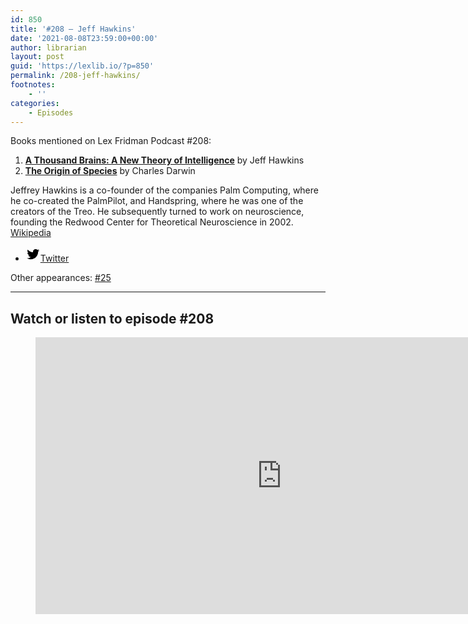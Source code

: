 ```yaml
---
id: 850
title: '#208 – Jeff Hawkins'
date: '2021-08-08T23:59:00+00:00'
author: librarian
layout: post
guid: 'https://lexlib.io/?p=850'
permalink: /208-jeff-hawkins/
footnotes:
    - ''
categories:
    - Episodes
---
```


Books mentioned on Lex Fridman Podcast #208:

1. <b><a href="https://amzn.to/3I0bboU" target="_blank" rel="sponsored noopener noreferrer">A Thousand Brains: A New Theory of Intelligence</a></b> by Jeff Hawkins
2. <b><a href="https://amzn.to/3WEuGrl" target="_blank" rel="sponsored noopener noreferrer">The Origin of Species</a></b> by Charles Darwin

<!--more-->

Jeffrey Hawkins is a co-founder of the companies Palm Computing, where he co-created the PalmPilot, and Handspring, where he was one of the creators of the Treo. He subsequently turned to work on neuroscience, founding the Redwood Center for Theoretical Neuroscience in 2002. [Wikipedia](https://en.wikipedia.org/wiki/Jeff_Hawkins)

- [<svg aria-hidden="true" focusable="false" height="24" version="1.1" viewbox="0 0 24 24" width="24" xmlns="http://www.w3.org/2000/svg"><path d="M22.23,5.924c-0.736,0.326-1.527,0.547-2.357,0.646c0.847-0.508,1.498-1.312,1.804-2.27 c-0.793,0.47-1.671,0.812-2.606,0.996C18.324,4.498,17.257,4,16.077,4c-2.266,0-4.103,1.837-4.103,4.103 c0,0.322,0.036,0.635,0.106,0.935C8.67,8.867,5.647,7.234,3.623,4.751C3.27,5.357,3.067,6.062,3.067,6.814 c0,1.424,0.724,2.679,1.825,3.415c-0.673-0.021-1.305-0.206-1.859-0.513c0,0.017,0,0.034,0,0.052c0,1.988,1.414,3.647,3.292,4.023 c-0.344,0.094-0.707,0.144-1.081,0.144c-0.264,0-0.521-0.026-0.772-0.074c0.522,1.63,2.038,2.816,3.833,2.85 c-1.404,1.1-3.174,1.756-5.096,1.756c-0.331,0-0.658-0.019-0.979-0.057c1.816,1.164,3.973,1.843,6.29,1.843 c7.547,0,11.675-6.252,11.675-11.675c0-0.178-0.004-0.355-0.012-0.531C20.985,7.47,21.68,6.747,22.23,5.924z"></path></svg><span class="wp-block-social-link-label screen-reader-text">Twitter</span>](https://twitter.com/jeffchawkins)

Other appearances: [\#25](/25-jeff-hawkins/)

- - - - - -

## Watch or listen to episode #208

<figure class="wp-block-embed is-type-video is-provider-youtube wp-block-embed-youtube wp-embed-aspect-16-9 wp-has-aspect-ratio"><div class="wp-block-embed__wrapper"><iframe allow="accelerometer; autoplay; clipboard-write; encrypted-media; gyroscope; picture-in-picture; web-share" allowfullscreen="" frameborder="0" height="443" loading="lazy" src="https://www.youtube.com/embed/Z1KwkpTUbkg?feature=oembed" title="Jeff Hawkins: The Thousand Brains Theory of Intelligence | Lex Fridman Podcast #208" width="788"></iframe></div></figure>